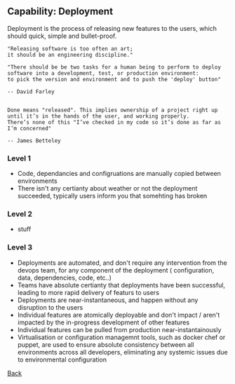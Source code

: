 ## Capability: Deployment 
Deployment is the process of releasing new features to the users, which should quick, simple and bullet-proof.

```
"Releasing software is too often an art;
it should be an engineering discipline."

"There should be be two tasks for a human being to perform to deploy
software into a development, test, or production environment:
to pick the version and environment and to push the 'deploy' button"

-- David Farley


Done means "released". This implies ownership of a project right up
until it’s in the hands of the user, and working properly.
There’s none of this "I’ve checked in my code so it’s done as far as I’m concerned"

-- James Betteley

```

### Level 1
 - Code, dependancies and configruations are manually copied between environments
 - There isn't any certianty about weather or not the deployment succeeded, typically users inform you that somehting has broken

### Level 2
 - stuff

### Level 3
 - Deployments are automated, and don't require any intervention from the devops team, for any component of the deployment ( configuration, data, dependencies, code, etc..)
 - Teams have absolute certianty that deployments have been successful, leading to more rapid delivery of featurs to users
 - Deployments are near-instantaneous, and happen without any disruption to the users
 - Individual features are atomically deployable and don't impact / aren't impacted by the in-progress development of other features
 - Individual features can be pulled from production near-instantainously
 - Virtualisation or configuration managemnt tools, such as docker chef or puppet, are used to ensure absolute consistency between all environments across all developers, eliminating any systemic issues due to environmental configuration






[Back](https://github.com/colugo/cautious-turtle)